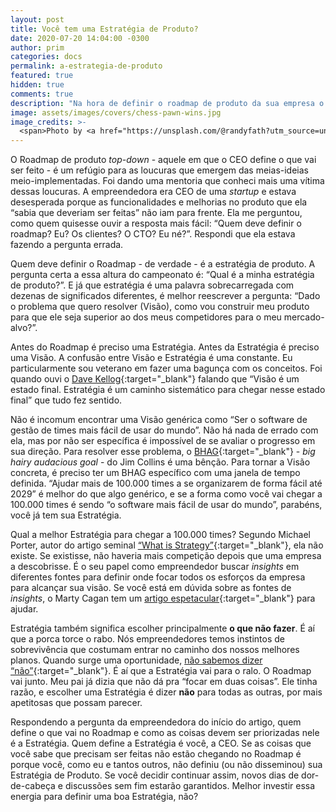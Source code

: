 ```yaml
---
layout: post
title: Você tem uma Estratégia de Produto?
date: 2020-07-20 14:04:00 -0300
author: prim
categories: docs
permalink: a-estrategia-de-produto
featured: true
hidden: true
comments: true
description: "Na hora de definir o roadmap de produto da sua empresa o que não faltam são ideias de funcionalidades. Mas qual delas você deve priorizar? A resposta para construir seu Roadmap está na Estratégia de Produto."
image: assets/images/covers/chess-pawn-wins.jpg
image_credits: >-
  <span>Photo by <a href="https://unsplash.com/@randyfath?utm_source=unsplash&amp;utm_medium=referral&amp;utm_content=creditCopyText">Randy Fath</a> on <a href="https://unsplash.com/s/photos/chess?utm_source=unsplash&amp;utm_medium=referral&amp;utm_content=creditCopyText">Unsplash</a></span>
---
```


O Roadmap de produto *top-down* - aquele em que o CEO define o que vai ser feito - é um refúgio para as loucuras que emergem das meias-ideias meio-implementadas. Foi dando uma mentoria  que conheci mais uma vítima dessas loucuras. A empreendedora  era CEO de uma *startup* e estava desesperada porque as funcionalidades e melhorias no produto que ela “sabia que deveriam ser feitas” não iam para frente. Ela me perguntou, como quem quisesse ouvir a resposta mais fácil: “Quem deve definir o roadmap? Eu? Os clientes? O CTO? Eu né?”. Respondi que ela estava fazendo a pergunta errada.

Quem deve definir o Roadmap - de verdade - é a estratégia de produto. A pergunta certa a essa altura do campeonato é: “Qual é a minha estratégia de produto?”. E já que estratégia é uma palavra sobrecarregada com dezenas de significados diferentes, é melhor reescrever a pergunta: “Dado o problema que quero resolver (Visão), como vou construir meu produto para que ele seja superior ao dos meus competidores para o meu mercado-alvo?”.

Antes do Roadmap é preciso uma Estratégia. Antes da Estratégia é preciso uma Visão. A confusão entre Visão e Estratégia é uma constante. Eu particularmente sou veterano em fazer uma bagunça com os conceitos. Foi quando ouvi o [Dave Kellog](https://youtu.be/8gE0gaMFjzs){:target="\_blank"} falando que “Visão é um estado final. Estratégia é um caminho sistemático para chegar nesse estado final” que tudo fez sentido.

Não é incomum encontrar uma Visão genérica como “Ser o software de gestão de times mais fácil de usar do mundo”. Não há nada de errado com ela, mas por não ser específica é  impossível de se avaliar o progresso em sua direção.
Para resolver esse problema, o [BHAG](https://www.jimcollins.com/article_topics/articles/BHAG.html){:target="\_blank"} - *big hairy audacious goal* - do Jim Collins é uma bênção. Para tornar a Visão concreta, é preciso ter um BHAG específico com uma janela de tempo definida. “Ajudar mais de 100.000 times a se organizarem de forma fácil até 2029” é melhor do que algo genérico, e se a forma como você vai chegar a 100.000 times é sendo “o software mais fácil de usar do mundo”, parabéns, você já tem sua Estratégia.

Qual a melhor Estratégia para chegar a 100.000 times? Segundo Michael Porter, autor do artigo seminal [“What is Strategy”](https://hbr.org/1996/11/what-is-strategy){:target="\_blank"}, ela não existe. Se existisse, não haveria mais competição depois que uma empresa a descobrisse. É o seu papel como empreendedor buscar *insights* em diferentes fontes para definir onde focar todos os esforços da empresa para alcançar sua visão. Se você está em dúvida sobre as fontes de *insights*, o Marty Cagan tem um [artigo espetacular](https://svpg.com/product-strategy-insights/){:target="\_blank"} para ajudar.

Estratégia também significa escolher principalmente **o que não fazer**. É aí que a porca torce o rabo. Nós empreendedores temos instintos de sobrevivência que costumam entrar no caminho dos nossos melhores planos. Quando surge uma oportunidade, [não  sabemos dizer “não”](https://www.biz4devs.com/fuja-do-dinheiro-a-hora-de-dizer-nao-para-as-oportunidades){:target="\_blank"}. É aí que a Estratégia vai para o ralo. O Roadmap vai junto. Meu pai já dizia que não dá pra “focar em duas coisas”. Ele tinha razão, e escolher uma Estratégia é  dizer **não** para todas as outras, por mais apetitosas que possam parecer.

Respondendo a pergunta da empreendedora do início do artigo, quem define o que vai no Roadmap e como as coisas devem ser priorizadas nele é a Estratégia. Quem define a Estratégia é você, a CEO.
Se as coisas que você sabe que precisam ser feitas não estão chegando no Roadmap é porque você, como eu e tantos outros, não definiu (ou não disseminou) sua Estratégia de Produto. Se você decidir continuar assim, novos dias de dor-de-cabeça e discussões sem fim estarão garantidos. Melhor investir essa energia para definir uma boa Estratégia, não?
